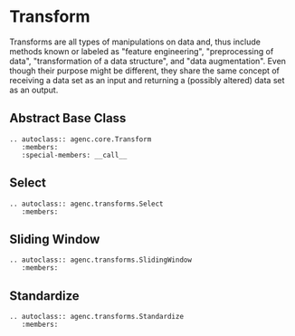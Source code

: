 # Transform

Transforms are all types of manipulations on data and, thus include methods known or labeled as "feature engineering", "preprocessing of data", "transformation of a data structure", and "data augmentation". Even though their purpose might be different, they share the same concept of receiving a data set as an input and returning a (possibly altered) data set as an output.

## Abstract Base Class

```{eval-rst}
.. autoclass:: agenc.core.Transform
   :members:
   :special-members: __call__
```

## Select

```{eval-rst}
.. autoclass:: agenc.transforms.Select
   :members:
```

## Sliding Window

```{eval-rst}
.. autoclass:: agenc.transforms.SlidingWindow
   :members:
```

## Standardize

```{eval-rst}
.. autoclass:: agenc.transforms.Standardize
   :members:
```
